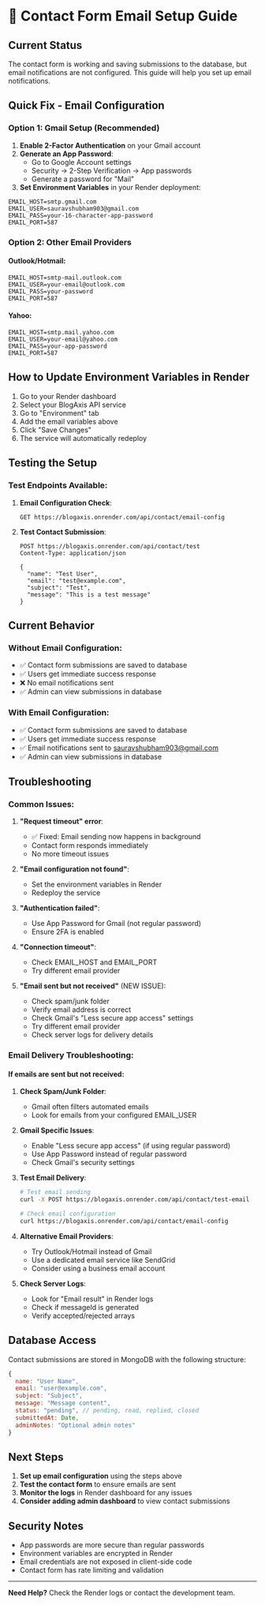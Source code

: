 # 📧 Contact Form Email Setup Guide

## Current Status
The contact form is working and saving submissions to the database, but email notifications are not configured. This guide will help you set up email notifications.

## Quick Fix - Email Configuration

### Option 1: Gmail Setup (Recommended)

1. **Enable 2-Factor Authentication** on your Gmail account
2. **Generate an App Password**:
   - Go to Google Account settings
   - Security → 2-Step Verification → App passwords
   - Generate a password for "Mail"
3. **Set Environment Variables** in your Render deployment:

```env
EMAIL_HOST=smtp.gmail.com
EMAIL_USER=sauravshubham903@gmail.com
EMAIL_PASS=your-16-character-app-password
EMAIL_PORT=587
```

### Option 2: Other Email Providers

#### Outlook/Hotmail:
```env
EMAIL_HOST=smtp-mail.outlook.com
EMAIL_USER=your-email@outlook.com
EMAIL_PASS=your-password
EMAIL_PORT=587
```

#### Yahoo:
```env
EMAIL_HOST=smtp.mail.yahoo.com
EMAIL_USER=your-email@yahoo.com
EMAIL_PASS=your-app-password
EMAIL_PORT=587
```

## How to Update Environment Variables in Render

1. Go to your Render dashboard
2. Select your BlogAxis API service
3. Go to "Environment" tab
4. Add the email variables above
5. Click "Save Changes"
6. The service will automatically redeploy

## Testing the Setup

### Test Endpoints Available:

1. **Email Configuration Check**:
   ```
   GET https://blogaxis.onrender.com/api/contact/email-config
   ```

2. **Test Contact Submission**:
   ```
   POST https://blogaxis.onrender.com/api/contact/test
   Content-Type: application/json
   
   {
     "name": "Test User",
     "email": "test@example.com",
     "subject": "Test",
     "message": "This is a test message"
   }
   ```

## Current Behavior

### Without Email Configuration:
- ✅ Contact form submissions are saved to database
- ✅ Users get immediate success response
- ❌ No email notifications sent
- ✅ Admin can view submissions in database

### With Email Configuration:
- ✅ Contact form submissions are saved to database
- ✅ Users get immediate success response
- ✅ Email notifications sent to sauravshubham903@gmail.com
- ✅ Admin can view submissions in database

## Troubleshooting

### Common Issues:

1. **"Request timeout" error**:
   - ✅ Fixed: Email sending now happens in background
   - Contact form responds immediately
   - No more timeout issues

2. **"Email configuration not found"**:
   - Set the environment variables in Render
   - Redeploy the service

3. **"Authentication failed"**:
   - Use App Password for Gmail (not regular password)
   - Ensure 2FA is enabled

4. **"Connection timeout"**:
   - Check EMAIL_HOST and EMAIL_PORT
   - Try different email provider

5. **"Email sent but not received"** (NEW ISSUE):
   - Check spam/junk folder
   - Verify email address is correct
   - Check Gmail's "Less secure app access" settings
   - Try different email provider
   - Check server logs for delivery details

### Email Delivery Troubleshooting:

#### If emails are sent but not received:

1. **Check Spam/Junk Folder**:
   - Gmail often filters automated emails
   - Look for emails from your configured EMAIL_USER

2. **Gmail Specific Issues**:
   - Enable "Less secure app access" (if using regular password)
   - Use App Password instead of regular password
   - Check Gmail's security settings

3. **Test Email Delivery**:
   ```bash
   # Test email sending
   curl -X POST https://blogaxis.onrender.com/api/contact/test-email
   
   # Check email configuration
   curl https://blogaxis.onrender.com/api/contact/email-config
   ```

4. **Alternative Email Providers**:
   - Try Outlook/Hotmail instead of Gmail
   - Use a dedicated email service like SendGrid
   - Consider using a business email account

5. **Check Server Logs**:
   - Look for "Email result" in Render logs
   - Check if messageId is generated
   - Verify accepted/rejected arrays

## Database Access

Contact submissions are stored in MongoDB with the following structure:

```javascript
{
  name: "User Name",
  email: "user@example.com", 
  subject: "Subject",
  message: "Message content",
  status: "pending", // pending, read, replied, closed
  submittedAt: Date,
  adminNotes: "Optional admin notes"
}
```

## Next Steps

1. **Set up email configuration** using the steps above
2. **Test the contact form** to ensure emails are sent
3. **Monitor the logs** in Render dashboard for any issues
4. **Consider adding admin dashboard** to view contact submissions

## Security Notes

- App passwords are more secure than regular passwords
- Environment variables are encrypted in Render
- Email credentials are not exposed in client-side code
- Contact form has rate limiting and validation

---

**Need Help?** Check the Render logs or contact the development team.